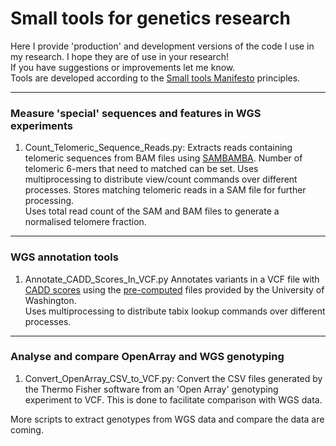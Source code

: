 Small tools for genetics research 
========
Here I provide 'production' and development versions of the code I use in my research.
I hope they are of use in your research!  
If you have suggestions or improvements let me know.  
Tools are developed according to the [Small tools Manifesto](https://github.com/pjotrp/bioinformatics) principles.

---
### Measure 'special' sequences and features in WGS experiments
1. Count_Telomeric_Sequence_Reads.py:
   Extracts reads containing telomeric sequences from BAM files using [SAMBAMBA](http://lomereiter.github.io/sambamba/).
   Number of telomeric 6-mers that need to matched can be set.
   Uses multiprocessing to distribute view/count commands over different processes.
   Stores matching telomeric reads in a SAM file for further processing.  
   Uses total read count of the SAM and BAM files to generate a normalised telomere fraction.  
  
---
### WGS annotation tools
1. Annotate_CADD_Scores_In_VCF.py
   Annotates variants in a VCF file with [CADD scores](http://cadd.gs.washington.edu/score) using the [pre-computed](http://cadd.gs.washington.edu/download) files provided by the University of Washington.  
   Uses multiprocessing to distribute tabix lookup commands over different processes.  
  
---  
### Analyse and compare OpenArray and WGS genotyping
1. Convert_OpenArray_CSV_to_VCF.py:
   Convert the CSV files generated by the Thermo Fisher software from an 'Open Array' genotyping experiment to VCF. This is done to facilitate comparison with WGS data. 

More scripts to extract genotypes from WGS data and compare the data are coming.




